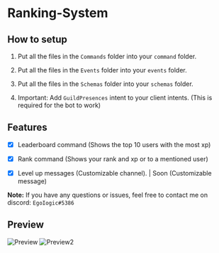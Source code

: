 # Ranking-System

## How to setup

1. Put all the files in the `Commands` folder into your `command` folder.

2. Put all the files in the `Events` folder into your `events` folder.

3. Put all the files in the `Schemas` folder into your `schemas` folder.

4. Important: Add `GuildPresences` intent to your client intents. (This is required for the bot to work)

## Features

- [x] Leaderboard command (Shows the top 10 users with the most xp)

- [x] Rank command (Shows your rank and xp or to a mentioned user)

- [x] Level up messages (Customizable channel). | Soon (Customizable message)

**Note:** If you have any questions or issues, feel free to contact me on discord: `EgoIogic#5386`

## Preview

![Preview](https://cdn.discordapp.com/attachments/1102310421119123547/1105414507171422269/image.png)
![Preview2](https://cdn.discordapp.com/attachments/1102310421119123547/1105414660250947654/image.png)
